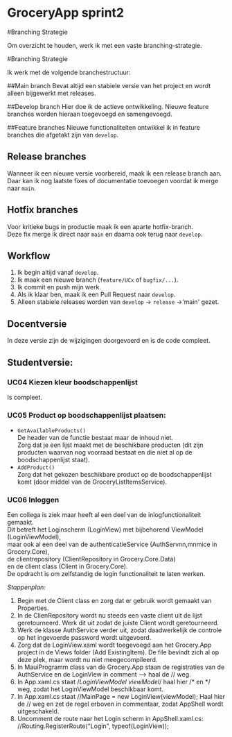 # GroceryApp sprint2 

#Branching Strategie

Om overzicht te houden, werk ik met een vaste branching-strategie.

#Branching Strategie

Ik werk met de volgende branchestructuur:

##Main branch 
  Bevat altijd een stabiele versie van het project en wordt alleen bijgewerkt met releases.  

##Develop branch 
Hier doe ik de actieve ontwikkeling. Nieuwe feature branches worden hieraan toegevoegd en samengevoegd.  

##Feature branches 
Nieuwe functionaliteiten ontwikkel ik in feature branches die afgetakt zijn van `develop`.  

## Release branches
Wanneer ik een nieuwe versie voorbereid, maak ik een release branch aan.  
Daar kan ik nog laatste fixes of documentatie toevoegen voordat ik merge naar `main`.  

## Hotfix branches
Voor kritieke bugs in productie maak ik een aparte hotfix-branch.  
Deze fix merge ik direct naar `main` en daarna ook terug naar `develop`.  

## Workflow
1. Ik begin altijd vanaf `develop`.  
2. Ik maak een nieuwe branch (`feature/UCx` of `bugfix/...`).  
3. Ik commit en push mijn werk.  
4. Als ik klaar ben, maak ik een Pull Request naar `develop`.  
5. Alleen stabiele releases worden van `develop` → `release` →'main' gezet.  
  

## Docentversie  
In deze versie zijn de wijzigingen doorgevoerd en is de code compleet.  

## Studentversie:  
### UC04 Kiezen kleur boodschappenlijst  
Is compleet.

### UC05 Product op boodschappenlijst plaatsen:   
- `GetAvailableProducts()`  
	De header van de functie bestaat maar de inhoud niet.  
	Zorg dat je een lijst maakt met de beschikbare producten (dit zijn producten waarvan nog voorraad bestaat en die niet al op de boodschappenlijst staat).  
- `AddProduct()`   
	Zorg dat het gekozen beschikbare product op de boodschappenlijst komt (door middel van de GroceryListItemsService).  

### UC06 Inloggen  
Een collega is ziek maar heeft al een deel van de inlogfunctionaliteit gemaakt.  
Dit betreft het Loginscherm (LoginView) met bijbehorend ViewModel (LoginViewModel),  
maar ook al een deel van de authenticatieService (AuthServnn,mnmice in Grocery.Core),  
de clientrepository (ClientRepository in Grocery.Core.Data)  
en de client class (Client in Grocery.Core).  
De opdracht is om zelfstandig de login functionaliteit te laten werken.  

*Stappenplan:*  
1. Begin met de Client class en zorg dat er gebruik wordt gemaakt van Properties.  
2. In de ClienRepository wordt nu steeds een vaste client uit de lijst geretourneerd. Werk dit uit zodat de juiste Client wordt geretourneerd.  
3. Werk de klasse AuthService verder uit, zodat daadwerkelijk de controle op het ingevoerde password wordt uitgevoerd.
4. Zorg dat de LoginView.xaml wordt toegevoegd aan het Grocery.App project in de Views folder (Add ExistingItem). De file bevindt zich al op deze plek, maar wordt nu niet meegecompileerd.  
5. In MauiProgramm class van de Grocery.App staan de registraties van de AuthService en de LoginView in comment --> haal de // weg.  
6. In App.xaml.cs staat /*LoginViewModel viewModel*/ haal hier /* en */ weg, zodat het LoginViewModel beschikbaar komt.  
7. In App.xaml.cs staat //MainPage = new LoginView(viewModel); Haal hier de // weg en zet de regel erboven in commentaar, zodat AppShell wordt uitgeschakeld.  
8. Uncomment de route naar het Login scherm in AppShell.xaml.cs: //Routing.RegisterRoute("Login", typeof(LoginView)); 
 
